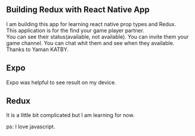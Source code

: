 ## Building Redux with React Native App

I am building this app for learning react native prop types and Redux. 
<br />
This application is for the find your game player partner. 
<br />
You can see their status(available, not available). You can invite them your game channel. You can chat whit them and see when they available.
<br/> 
Thanks to Yaman KATBY.

## Expo

Expo was helpful to see result on my device.

## Redux

It is a little bit complicated but I am learning for now.

ps: I love javascript.
